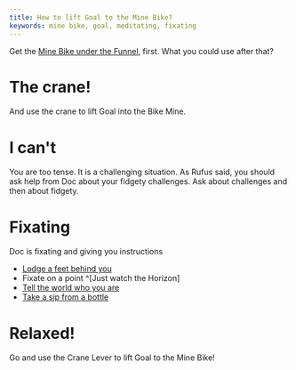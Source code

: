 ```yaml
---
title: How to lift Goal to the Mine Bike?
keywords: mine bike, goal, meditating, fixating
---
```


Get the [Mine Bike under the Funnel](/06-garbage-mine/050-mine-bike-to-goal.md), first. What you could use after that?

# The crane!
And use the crane to lift Goal into the Bike Mine.

# I can't
You are too tense. It is a challenging situation. As Rufus said, you should ask help from Doc about your fidgety challenges. Ask about challenges and then about fidgety.

# Fixating
Doc is fixating and giving you instructions
 - [Lodge a feet behind you](062-feet.md)
 - Fixate on a point ^[Just watch the Horizon]
 - [Tell the world who you are](063-world.md)
 - [Take a sip from a bottle](064-bottle.md)

# Relaxed!
Go and use the Crane Lever to lift Goal to the Mine Bike!
